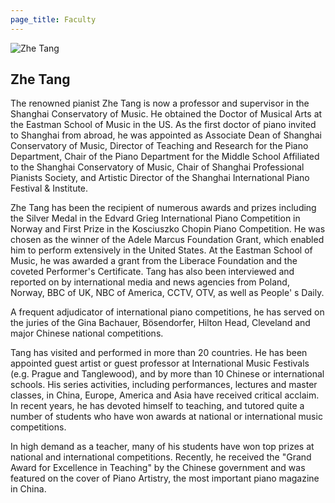 ```yaml
---
page_title: Faculty
---
```


![Zhe Tang](/img/zhe-tang.jpg)

## Zhe Tang

The renowned pianist Zhe Tang is now a professor and supervisor in the Shanghai Conservatory of Music. He obtained the Doctor of Musical Arts at the Eastman School of Music in the US. As the first doctor of piano invited to Shanghai from abroad, he was appointed as Associate Dean of Shanghai Conservatory of Music, Director of Teaching and Research for the Piano Department, Chair of the Piano Department for the Middle School Affiliated to the Shanghai Conservatory of Music, Chair of Shanghai Professional Pianists Society, and Artistic Director of the Shanghai International Piano Festival & Institute.

Zhe Tang has been the recipient of numerous awards and prizes including the Silver Medal in the Edvard Grieg International Piano Competition in Norway and First Prize in the Kosciuszko Chopin Piano Competition. He was chosen as the winner of the Adele Marcus Foundation Grant, which enabled him to perform extensively in the United States. At the Eastman School of Music, he was awarded a grant from the Liberace Foundation and the coveted Performer's Certificate. Tang has also been interviewed and reported on by international media and news agencies from Poland, Norway, BBC of UK, NBC of America, CCTV, OTV, as well as People' s Daily.

A frequent adjudicator of international piano competitions, he has served on the juries of the Gina Bachauer, Bösendorfer, Hilton Head, Cleveland and major Chinese national competitions.

Tang has visited and performed in more than 20 countries. He has been appointed guest artist or guest professor at International Music Festivals (e.g. Prague and Tanglewood), and by more than 10 Chinese or international schools. His series activities, including performances, lectures and master classes, in China, Europe, America and Asia have received critical acclaim. In recent years, he has devoted himself to teaching, and tutored quite a number of students who have won awards at national or international music competitions.

In high demand as a teacher, many of his students have won top prizes at national and international competitions. Recently, he received the "Grand Award for Excellence in Teaching" by the Chinese government and was featured on the cover of Piano Artistry, the most important piano magazine in China.
